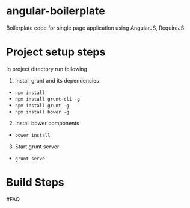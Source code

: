 # angular-boilerplate

Boilerplate code for single page application using AngularJS, RequireJS

# Project setup steps

In project directory run following
 1. Install grunt and its dependencies
   * `npm install`
   * `npm install grunt-cli -g`
   * `npm install grunt -g`
   * `npm install bower -g`
 2. Install bower components
   * `bower install`
 3. Start grunt server
   * `grunt serve`

# Build Steps

#FAQ


